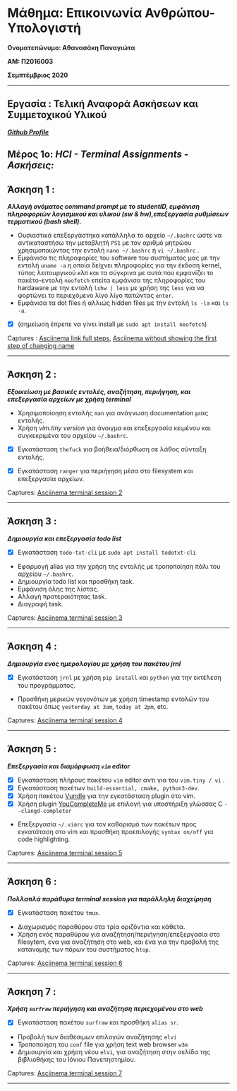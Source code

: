 # Μάθημα: Επικοινωνία Ανθρώπου-Υπολογιστή


**Ονοματεπώνυμο: Αθανασάκη Παναγιώτα**

**ΑΜ: Π2016003** 

**Σεμπτέμβριος 2020**



----------------------------------------------------------------

## Εργασία : Τελική Αναφορά Ασκήσεων και Συμμετοχικού Υλικού


***[Github Profile](https://github.com/GiotaAthanasaki)***


## Μέρος 1ο: ***HCI - Terminal Assignments - Ασκήσεις:***

**Άσκηση 1 :**
---------------------------------------------------------
***Αλλαγή ονόματος command prompt με το studentID, εμφάνιση πληροφοριών λογισμικού και υλικού (sw & hw),επεξεργασία ρυθμίσεων τερματικού (bash shell).***

  -  Ουσιαστικά επεξεργάστηκα κατάλληλα το αρχείο `~/.bashrc` ώστε να αντικαταστήσω την μεταβλητή `PS1` με τον αριθμό μητρώου χρησιμοποιώντας την εντολή
`nano ~/.bashrc` ή `vi ~/.bashrc` .
  - Εμφάνισα τις πληροφορίες του software του συστήματος μας με την εντολή `uname -a` η οποία δείχνει πληροφορίες για την έκδοση kernel, τύπος λειτουργικού κλπ και τα σύγκρινα με αυτά που εμφανίζει το πακέτο-εντολή `neofetch`  επείτα εμφάνισα της πληροφορίες του hardaware με την εντολή `lshw | less` με χρήση της `less` για να φορτώνει το περιεχόμενο λίγο λίγο πατώντας `enter`.
  - Εμφάνισα τα dot files ή αλλιώς hidden files με την εντολή `ls -la` και `ls -a`.
  - [x] (σημείωση έπρεπε να γίνει install με `sudo apt install neofetch`)
  
  Captures : [Asciinema link full steps](https://asciinema.org/a/356328), 
           [Asciinema without showing the first step of changing name](https://asciinema.org/a/356329)
__________________________________________________________________________________________________________________________________________________________________

**Άσκηση 2 :**
----------------

***Εξοικείωση με βασικές εντολές, αναζήτηση, περιήγηση, και επεξεργασία αρχείων με χρήση terminal***
 
  - Χρησιμοποίοηση  εντολής `man` για ανάγνωση documentation μιας εντολής.
  - Χρήση _vim.tiny version_ για άνοιγμα και επεξεργασία κειμένου και συγκεκριμένα του αρχείου `~/.bashrc`.
 
  - [x] Εγκατάσταση `thefuck` για βοήθεια/διόρθωση σε λάθος σύνταξη εντολής.
 
  - [x] Εγκατάσταση `ranger` για περιήγηση μέσα στο filesystem και επεξεργασία αρχείων.
  
  Captures: [Asciinema terminal session 2](https://asciinema.org/a/356336)
______________________________________________________________________________________________________________________________________________________________

**Άσκηση 3 :**
----------------

***Δημιουργία και επεξεργασία todo list***
  - [x] Εγκατάσταση `todo-txt-cli` με `sudo apt install todotxt-cli`
  - Εφαρμογή alias για την χρήση της εντολής με τροποποίηση πάλι του αρχείου `~/.bashrc`.
  - Δημιουργία todo list και προσθήκη task.
  - Εμφάνιση όλης της λίστας.
  - Αλλαγή προτεραιότητας task.
  - Διαγραφή task.
  
  Captures: [Asciinema terminal session 3](https://asciinema.org/a/356345)
  _____________________________________________________________________________________________________________________________________________________________
  
 **Άσκηση 4 :**
 ---------------
 
 ***Δημιουργία ενός ημερολογίου με χρήση του πακέτου jrnl***
  
  - [x] Εγκατάσταση `jrnl` με χρήση `pip install` και `python` για την εκτέλεση του προγράμματος.
  - Προσθήκη μερικών γεγονότων με χρήση timestamp εντολών του πακέτου όπως `yesterday at 3am`, `today at 2pm`, etc.
  
  Captures: [Asciinema terminal session 4](https://asciinema.org/a/356346)
  _____________________________________________________________________________________________________________________________________________________________
  
  **Άσκηση 5 :**
  ------------------
  
  ***Επεξεργασία και διαμόρφωση `vim` editor***

  - [x] Εγκατάσταση πλήρους πακέτου `vim` editor αντι για του `vim.tiny / vi` .
  - [x] Εγκατάσταση πακέτων `build-essential, cmake, python3-dev`.
  - [x] Χρήση πακέτου [Vundle](https://github.com/VundleVim/Vundle.vim) για την εγκατάσταση plugin στο vim.
  - [x] Χρήση plugin [YouCompleteMe](https://github.com/ycm-core/YouCompleteMe) με επιλογή για υποστήριξη γλώσσας C `--clangd-completer`
  - Επεξεργασία `~/.vimrc` για τον καθορισμό των πακέτων προς εγκατάταση στο vim και προσθήκη προεπιλογής `syntax on/off` για code highlighting.
  
  Captures: [Asciinema terminal session 5](https://asciinema.org/a/356503)
  _______________________________________________________________________________________________________________________________________________________________
  
  **Άσκηση 6 :**
  ---------------
  
  ***Πολλαπλά παράθυρα terminal session για παράλληλη διαχείρηση***
 
   - [x] Εγκατάσταση  πακέτου `tmux`.
   - Διαχωρισμός παραθύρου στα τρία οριζόντια και κάθετα.
   - Χρήση ενός παραθύρου για αναζήτηση/περιήγηση/επεξεργασία στο filesytem, ενα για αναζήτηση στο web, και ένα για την προβολή της κατανομής των πόρων του συστήματος `htop`.
    
   Captures: [Asciinema terminal session 6](https://asciinema.org/a/356508)
   _______________________________________________________________________________________________________________________________________________________________
   
   **Άσκηση 7 :**
   ---------------
   
   ***Χρήση `surfraw` περιήγηση και αναζήτηση περιεχομένου στο web***
   
   - [x] Εγκατάσταση πακέτου `surfraw` και προσθήκη `alias sr`.
   - Προβολή των διαθέσιμων επιλογών αναζήτησης `elvi`
   - Τροποποίηση του `conf` file για χρήση text web browser `w3m`
   - Δημιουργία και χρήση νέου `elvi`, για αναζήτηση στην σελίδα της βιβλιοθήκης του Ιόνιου Πανεπηστημίου.
   
   Captures: [Asciinema terminal session 7](https://asciinema.org/a/356537)
   _____________________________________________________________________________________________________________________________________________________________
   
